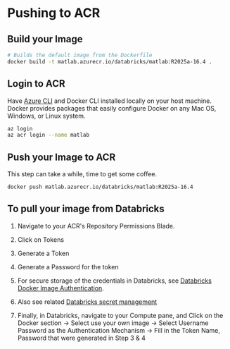 # Pushing to ACR

## Build your Image

```bash
# Builds the default image from the Dockerfile
docker build -t matlab.azurecr.io/databricks/matlab:R2025a-16.4 .
```

## Login to ACR

Have [Azure CLI](https://aka.ms/acr/azure-cli) and Docker CLI installed locally on your host machine. Docker provides packages that easily configure Docker on any Mac OS, Windows, or Linux system.

```bash
az login
az acr login --name matlab
```

## Push your Image to ACR
This step can take a while, time to get some coffee.
```bash
docker push matlab.azurecr.io/databricks/matlab:R2025a-16.4
```

## To pull your image from Databricks

1. Navigate to your ACR's Repository Permissions Blade.
2. Click on Tokens
3. Generate a Token
4. Generate a Password for the token
5. For secure storage of the credentials in Databricks, see [Databricks Docker Image Authentication](https://learn.microsoft.com/en-us/azure/databricks/compute/custom-containers#auth).
6. Also see related [Databricks secret management](https://learn.microsoft.com/en-us/azure/databricks/security/secrets/) 

7. Finally, in Databricks, navigate to your Compute pane, and Click on the Docker section -> Select use your own image -> Select Username Password as the Authentication Mechanism -> Fill in the Token Name, Password that were generated in Step 3 & 4

